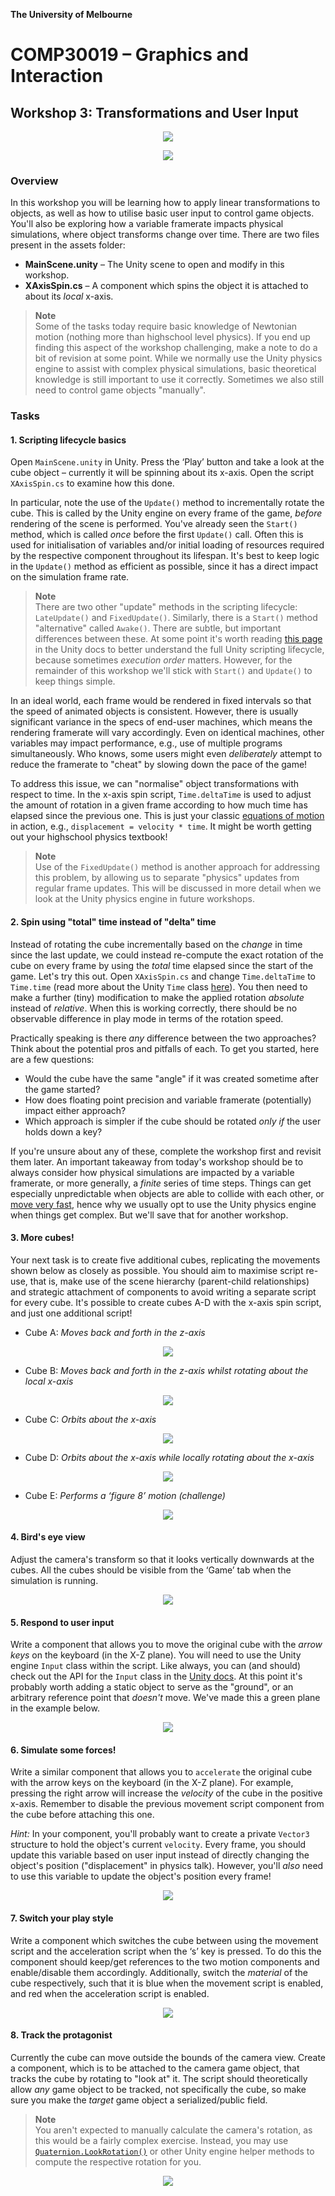 **The University of Melbourne**
# COMP30019 – Graphics and Interaction

## Workshop 3: Transformations and User Input

<p align="center">
  <img src="Gifs/preview.gif">
</p>

<p align="center">
  <a href="https://comp30019.github.io/Workshop-3-Solution/" alt="Play Online">
    <img src="https://img.shields.io/static/v1?label=Play%20Solution&message=comp30019.github.io/Workshop-3-Solution/&color=blue&logo=unity" />
  </a>
</p>

### Overview

In this workshop you will be learning how to apply linear transformations to objects, 
as well as how to utilise basic user input to control game objects. You'll also be exploring
how a variable framerate impacts physical simulations, where object transforms change over time.
There are two files present in the assets folder:
* **MainScene.unity** – The Unity scene to open and modify in this workshop.
* **XAxisSpin.cs** – A component which spins the object it is attached to about its _local_ x-axis.

> **Note** <br>
> Some of the tasks today require basic knowledge of Newtonian motion (nothing more than highschool level physics). 
> If you end up finding this aspect of the workshop challenging, 
> make a note to do a bit of revision at some point. 
> While we normally use the Unity physics engine to assist with complex physical simulations, 
> basic theoretical knowledge is still important to use it correctly. Sometimes we 
> also still need to control game objects "manually".

### Tasks

#### 1. Scripting lifecycle basics

Open `MainScene.unity` in Unity. Press the ‘Play’ button and take a look at the cube object – currently it will be spinning about its x-axis. Open the script `XAxisSpin.cs` to examine how this done. 

In particular, note the use of the `Update()` method to incrementally rotate the cube.
This is called by the Unity engine on every frame of the game, _before_ rendering of the scene
is performed. You've already seen the `Start()` method, 
which is called _once_ before the first `Update()` call. Often this is
used for initialisation of variables and/or initial loading of resources
required by the respective component throughout its lifespan. It's best to keep logic
in the `Update()` method as efficient as possible, since it has a direct 
impact on the simulation frame rate.

> **Note** <br>
> There are two other "update" methods in the scripting lifecycle: `LateUpdate()`
> and `FixedUpdate()`. Similarly, there is a `Start()` method "alternative" called
> `Awake()`. There are subtle, but important differences between these. 
> At some point it's worth reading [this page](https://docs.unity3d.com/Manual/ExecutionOrder.html)
> in the Unity docs to better understand the full Unity scripting lifecycle, because sometimes
> _execution order_ matters. However, for the remainder of this workshop we'll 
> stick with `Start()` and `Update()` to keep things simple.

In an ideal world, each frame would be rendered in fixed intervals so that the 
speed of animated objects is consistent. However, there is usually
significant variance in the specs of end-user machines, which means the rendering
framerate will vary accordingly. Even on identical machines, other variables may
impact performance, e.g., use of multiple programs simultaneously. Who knows, some users 
might even _deliberately_ attempt to reduce the framerate to "cheat" by slowing down
the pace of the game!

To address this issue, we can "normalise" object transformations with respect to time.
In the x-axis spin script, `Time.deltaTime` is used to adjust the amount of rotation
in a given frame according to how much time has elapsed since the previous one. This 
is just your classic [equations of motion](https://isaacphysics.org/concepts/cp_eq_of_motion) in
action, e.g., `displacement = velocity * time`. It might be worth getting out your highschool physics textbook!

> **Note** <br>
> Use of the `FixedUpdate()` method is another approach for addressing this problem,
> by allowing us to separate "physics" updates from regular frame updates. This will
> be discussed in more detail when we look at the Unity physics engine in future workshops.

#### 2. Spin using "total" time instead of "delta" time

Instead of rotating the cube incrementally based on the _change_ in time since the last update, 
we could instead re-compute the exact rotation
of the cube on every frame by using the _total_ time elapsed since the start of the
game. Let's try this out. Open `XAxisSpin.cs` and change `Time.deltaTime` to `Time.time` (read more
about the Unity `Time` class [here](https://docs.unity3d.com/Manual/TimeFrameManagement.html)). 
You then need to make a
further (tiny) modification to make the applied rotation _absolute_ instead of _relative_. When this
is working correctly, there should be no observable difference in play mode in terms of the rotation
speed.

Practically speaking is there _any_ difference between the two approaches? Think about the potential
pros and pitfalls of each. To get you started, here are a few questions:

- Would the cube have the same "angle" if it was created sometime after the game started?
- How does floating point precision and variable framerate (potentially) impact either approach?
- Which approach is simpler if the cube should be rotated _only if_ the user holds down a key?

If you're unsure about any of these, complete the workshop first and revisit them later. 
An important takeaway from today's workshop should be to always consider how physical simulations
are impacted by a variable framerate, or more generally, a _finite_ series of time steps.
Things can get especially unpredictable when
objects are able to collide with each other, or [move very fast](https://www.aorensoftware.com/blog/2011/06/01/when-bullets-move-too-fast/), hence why we usually opt to use the Unity
physics engine when things get complex. But we'll save that for another workshop.

#### 3. More cubes!

Your next task is to create five additional cubes,
replicating the movements shown below as closely as possible. You should aim to
maximise script re-use, that is, make use of the scene hierarchy (parent-child 
relationships) and strategic attachment of components to avoid writing a separate script
for every cube. It's possible to create cubes A-D with the x-axis spin script, and 
just one additional script!

* Cube A: _Moves back and forth in the z-axis_

<p align="center">
  <img src="Gifs/Q1-1.gif">
</p>

* Cube B: _Moves back and forth in the z-axis whilst rotating about the local x-axis_

<p align="center">
  <img src="Gifs/Q1-2.gif">
</p>

* Cube C: _Orbits about the x-axis_

<p align="center">
  <img src="Gifs/Q1-3.gif">
</p>

* Cube D: _Orbits about the x-axis while locally rotating about the x-axis_

<p align="center">
  <img src="Gifs/Q1-4.gif">
</p>

* Cube E: _Performs a ‘figure 8’ motion (challenge)_

<p align="center">
  <img src="Gifs/Q1-5.gif">
</p>


#### 4. Bird's eye view

Adjust the camera's transform so that it looks vertically downwards at the cubes. 
All the cubes should be visible from the ‘Game’ tab when the simulation 
is running.

<p align="center">
  <img src="Gifs/Q2.gif">
</p>

#### 5. Respond to user input

Write a component that allows you to move the original cube with the _arrow keys_ on the 
keyboard (in the X-Z plane). You will need to use the Unity engine `Input`
class within the script. Like always, you can (and should) check out the API for the `Input` 
class in the [Unity docs](https://docs.unity3d.com/ScriptReference/Input.html).
At this point it's probably worth adding a static object to serve as the "ground",
or an arbitrary reference point that _doesn't_ move. We've made 
this a green plane in the example below.

<p align="center">
  <img src="Gifs/Q3.gif">
</p>

#### 6. Simulate some forces!
Write a similar component that allows you to `accelerate` the original cube 
with the arrow keys on the keyboard (in the X-Z plane). For example, 
pressing the right arrow will increase the _velocity_ of the cube in the 
positive x-axis. Remember to disable the previous movement script 
component from the cube before attaching this one.

_Hint:_ In your component, you'll probably want to create a private `Vector3` structure to hold the object's
current `velocity`. Every frame, you should update this variable based on user
input instead of directly changing the object's position ("displacement" in physics talk).
However, you'll _also_ need to use this variable to update the object's position every frame!

<p align="center">
  <img src="Gifs/Q4.gif">
</p>

#### 7. Switch your play style

Write a component which switches the cube between using the movement 
script and the acceleration script when the ‘s’ key is pressed. To do this
the component should keep/get references to the two motion components and 
enable/disable them accordingly.
Additionally, switch the _material_ of the cube respectively, such that it is 
blue when the movement script is enabled, and red when the acceleration 
script is enabled.

<p align="center">
  <img src="Gifs/Q5.gif">
</p>

#### 8. Track the protagonist

Currently the cube can move outside the bounds of the camera view. Create a
component, which is to be attached to the camera game object, that tracks the 
cube by rotating to "look at" it. The script should theoretically 
allow _any_ game object to be tracked, not specifically the cube, so make sure
you make the _target_ game object a serialized/public field.

> **Note** <br>
> You aren't expected to manually calculate the camera's rotation, 
> as this would be a fairly complex exercise. Instead, you may use 
[`Quaternion.LookRotation()`](https://docs.unity3d.com/ScriptReference/Quaternion.LookRotation.html) 
> or other Unity engine helper methods to compute the respective rotation for you.

<p align="center">
  <img src="Gifs/Q6.gif">
</p>

